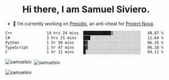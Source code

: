 <h1 align="center">Hi there, I am Samuel Siviero.</h1>

- 🔭 I’m currently working on [Presidio](https://presidio.ac), an anti-cheat for [Project Nova](https://discord.gg/novafn).

<!--START_SECTION:waka-->

```txt
C++               14 hrs 24 mins  ████████████▒░░░░░░░░░░░░   49.87 %
C#                3 hrs 21 mins   ███░░░░░░░░░░░░░░░░░░░░░░   11.64 %
Python            1 hr 50 mins    █▓░░░░░░░░░░░░░░░░░░░░░░░   06.35 %
TypeScript        1 hr 47 mins    █▓░░░░░░░░░░░░░░░░░░░░░░░   06.18 %
C                 1 hr 11 mins    █░░░░░░░░░░░░░░░░░░░░░░░░   04.11 %
```

<!--END_SECTION:waka-->

<p><img align="left" src="https://github-readme-stats.vercel.app/api/top-langs?username=samuelsiv&show_icons=true&locale=en&layout=compact&theme=radical" alt="samuelsiv" /></p>

<p>&nbsp;<img align="center" src="https://github-readme-stats.vercel.app/api?username=samuelsiv&show_icons=true&locale=en&theme=radical" alt="samuelsiv" /></p>
<p align="left"> <img src="https://komarev.com/ghpvc/?username=samuelsiv&label=Profile%20views&color=0e75b6&style=flat" alt="samuelsiv" /> </p>

